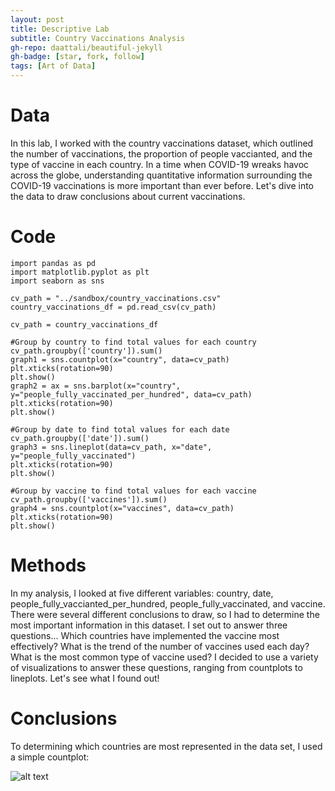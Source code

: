 ```yaml
---
layout: post
title: Descriptive Lab
subtitle: Country Vaccinations Analysis
gh-repo: daattali/beautiful-jekyll
gh-badge: [star, fork, follow]
tags: [Art of Data]
---
```


# Data

In this lab, I worked with the country vaccinations dataset, which outlined the number of vaccinations, the proportion of people vaccianted, and the type of vaccine in each country. In a time when COVID-19 wreaks havoc across the globe, understanding quantitative information surrounding the COVID-19 vaccinations is more important than ever before. Let's dive into the data to draw conclusions about current vaccinations.

# Code

    import pandas as pd
    import matplotlib.pyplot as plt
    import seaborn as sns

    cv_path = "../sandbox/country_vaccinations.csv"
    country_vaccinations_df = pd.read_csv(cv_path)

    cv_path = country_vaccinations_df

    #Group by country to find total values for each country
    cv_path.groupby(['country']).sum()
    graph1 = sns.countplot(x="country", data=cv_path)
    plt.xticks(rotation=90)
    plt.show()
    graph2 = ax = sns.barplot(x="country", y="people_fully_vaccinated_per_hundred", data=cv_path)
    plt.xticks(rotation=90)
    plt.show()

    #Group by date to find total values for each date
    cv_path.groupby(['date']).sum()
    graph3 = sns.lineplot(data=cv_path, x="date", y="people_fully_vaccinated")
    plt.xticks(rotation=90)
    plt.show()

    #Group by vaccine to find total values for each vaccine
    cv_path.groupby(['vaccines']).sum()
    graph4 = sns.countplot(x="vaccines", data=cv_path)
    plt.xticks(rotation=90)
    plt.show()

# Methods

In my analysis, I looked at five different variables: country, date, people_fully_vaccianted_per_hundred, people_fully_vaccinated, and vaccine. There were several different conclusions to draw, so I had to determine the most important information in this dataset. I set out to answer three questions... Which countries have implemented the vaccine most effectively? What is the trend of the number of vaccines used each day? What is the most common type of vaccine used? I decided to use a variety of visualizations to answer these questions, ranging from countplots to lineplots. Let's see what I found out!

# Conclusions

To determining which countries are most represented in the data set, I used a simple countplot:

![alt text](https://github.com/aidanresnick.github.io/img/country.png "Countplot of 'country'")